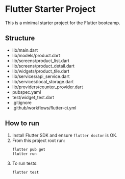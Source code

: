 # Flutter Starter Project

This is a minimal starter project for the Flutter bootcamp.

## Structure
- lib/main.dart
- lib/models/product.dart
- lib/screens/product_list.dart
- lib/screens/product_detail.dart
- lib/widgets/product_tile.dart
- lib/services/api_service.dart
- lib/services/local_storage.dart
- lib/providers/counter_provider.dart
- pubspec.yaml
- test/widget_test.dart
- .gitignore
- .github/workflows/flutter-ci.yml

## How to run
1. Install Flutter SDK and ensure `flutter doctor` is OK.
2. From this project root run:
   ```bash
   flutter pub get
   flutter run
   ```
3. To run tests:
   ```bash
   flutter test
   ```
